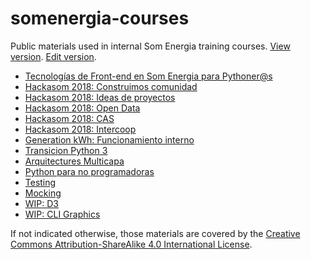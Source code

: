 # somenergia-courses

Public materials used in internal Som Energia training courses.
[View version](https://som-energia.github.io/somenergia-courses).
[Edit version](https://github.com/Som-Energia/somenergia-courses).


- [Tecnologías de Front-end en Som Energia para Pythoner@s](2018-07-19-frontend)
- [Hackasom 2018: Construimos comunidad](2018-10-06-hackasom2018)
- [Hackasom 2018: Ideas de proyectos](2018-10-06-hackasom2018/ideas.html)
- [Hackasom 2018: Open Data](2018-10-06-hackasom2018/opendata.html)
- [Hackasom 2018: CAS](2018-10-06-hackasom2018/cas.html)
- [Hackasom 2018: Intercoop](2018-10-06-hackasom2018/intercoop.html)
- [Generation kWh: Funcionamiento interno](2019-09-17-generationkwh)
- [Transicion Python 3](2019-09-19-python3transition)
- [Arquitectures Multicapa](2019-12-19-multitier)
- [Python para no programadoras](2020-02-06-python-nonprogrammers)
- [Testing](2020-07-09-testing)
- [Mocking](2020-09-10-python-mock)
- [WIP: D3](d3)
- [WIP: CLI Graphics](cligraphics/)


If not indicated otherwise, those materials are covered
by the [Creative Commons Attribution-ShareAlike 4.0 International License](LICENSE).



